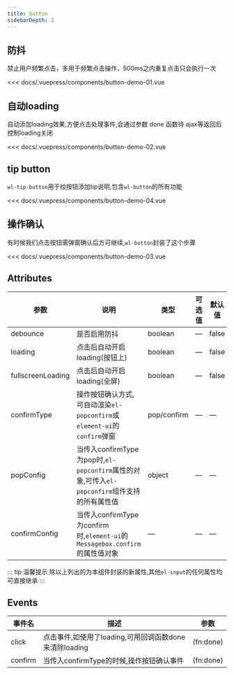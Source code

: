 ```yaml
---
title: button                  
sidebarDepth: 2
---
```

## 防抖

禁止用户频繁点击，多用于频繁点击操作，500ms之内重复点击只会执行一次

<demo-block>
<button-demo-01 slot="source"></button-demo-01>

<<< docs/.vuepress/components/button-demo-01.vue

</demo-block>

## 自动loading

自动添加loading效果,方便点击处理事件,会通过参数 done 函数待 ajax等返回后控制loading关闭

<demo-block>
<button-demo-02 slot="source"></button-demo-02>

<<< docs/.vuepress/components/button-demo-02.vue

</demo-block>

## tip button

`wl-tip-button`用于给按钮添加tip说明,包含`wl-button`的所有功能

<demo-block>
<button-demo-04 slot="source"></button-demo-04>

<<< docs/.vuepress/components/button-demo-04.vue

</demo-block>

## 操作确认
有时候我们点击按钮需弹窗确认后方可继续,`wl-button`封装了这个步骤

<demo-block>
<button-demo-03 slot="source"></button-demo-03>

<<< docs/.vuepress/components/button-demo-03.vue

</demo-block>

## Attributes

| 参数          | 说明            | 类型            | 可选值                 | 默认值   |
|-------------  |---------------- |---------------- |---------------------- |-------- |
| debounce    | 是否启用防抖 | boolean    | — | false |
| loading | 点击后自动开启loading(按钮上) | boolean | — | false |
| fullscreenLoading | 点击后自动开启loading(全屏) | boolean |       —       | false |
| confirmType | 操作按钮确认方式,可自动渲染`el-popconfirm`或`element-ui`的`confirm`弹窗 | pop/confirm | — | — |
| popConfig | 当传入confirmType为pop时,`el-popconfirm`属性的对象,可传入`el-popconfirm`组件支持的所有属性值           | object  | — | — |
| confirmConfig      | 当传入confirmType为confirm时,`element-ui`的`Messagebox.confirm`的属性值对象            | —  | — | —   |
::: tip  温馨提示
除以上列出的为本组件封装的新属性,其他`el-input`的任何属性均可直接继承
::: 
## Events
| 事件名 | 描述 | 参数 |
|----| ----| ----|
| click | 点击事件,如使用了loading,可用回调函数done来清除loading  | (fn:done) |
| confirm | 当传入confirmType的时候,操作按钮确认事件  | (fn:done) |

